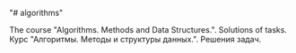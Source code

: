 "# algorithms" 

The course "Algorithms. Methods and Data Structures.". Solutions of tasks.
Курс "Алгоритмы. Методы и структуры данных.". Решения задач.